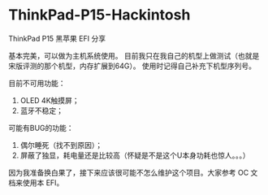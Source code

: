 # ThinkPad-P15-Hackintosh
ThinkPad P15 黑苹果 EFI 分享

基本完美，可以做为主机系统使用。
目前我只在我自己的机型上做测试（也就是宋版评测的那个机型，内存扩展到64G）。
使用时记得自己补充下机型序列号。

目前不可用功能：

1. OLED 4K触摸屏；
2. 蓝牙不稳定；

可能有BUG的功能：

1. 偶尔睡死（找不到原因）；
2. 屏蔽了独显，耗电量还是比较高（怀疑是不是这个U本身功耗也惊人。。。）

因为我准备换白果了，接下来应该很可能不怎么维护这个项目。大家参考 OC 文档来使用本 EFI。

